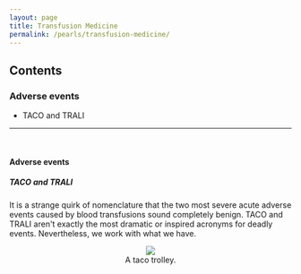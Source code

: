 ```yaml
---
layout: page
title: Transfusion Medicine
permalink: /pearls/transfusion-medicine/
---
```


## Contents
### Adverse events
* TACO and TRALI

___  
&nbsp;  

#### Adverse events ####
##### TACO and TRALI #####
It is a strange quirk of nomenclature that the two most severe acute adverse events caused by blood transfusions sound completely benign. TACO and TRALI aren't exactly the most dramatic or inspired acronyms for deadly events. Nevertheless, we work with what we have.  

<center>
<figure>
  <img src="{{site.url}}/images/taco_trali.jpeg"/>
  <figcaption>A taco trolley.</figcaption>
</figure>
</center>  

